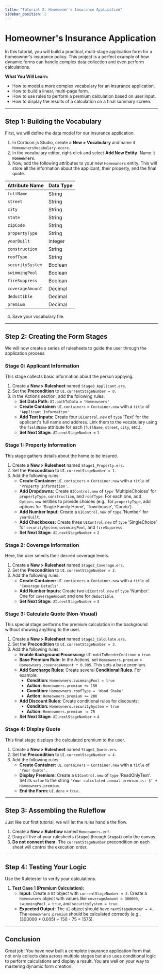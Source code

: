 ```yaml
---
title: "Tutorial 2: Homeowner's Insurance Application"
sidebar_position: 2
---
```


# Homeowner's Insurance Application

In this tutorial, you will build a practical, multi-stage application form for a homeowner's insurance policy. This project is a perfect example of how dynamic forms can handle complex data collection and even perform calculations.

**What You Will Learn:**

* How to model a more complex vocabulary for an insurance application.
* How to build a linear, multi-page form.
* How to use rules to perform a premium calculation based on user input.
* How to display the results of a calculation on a final summary screen.

---

## Step 1: Building the Vocabulary

First, we will define the data model for our insurance application.

1.  In Corticon.js Studio, create a **New > Vocabulary** and name it `HomeownersVocabulary.ecore`.
2.  In the vocabulary editor, right-click and select **Add New Entity**. Name it **`Homeowners`**.
3.  Now, add the following attributes to your new `Homeowners` entity. This will store all the information about the applicant, their property, and the final quote.

| Attribute Name   | Data Type |
| ---------------- | --------- |
| `fullName`       | String    |
| `street`         | String    |
| `city`           | String    |
| `state`          | String    |
| `zipCode`        | String    |
| `propertyType`   | String    |
| `yearBuilt`      | Integer   |
| `construction`   | String    |
| `roofType`       | String    |
| `securitySystem` | Boolean   |
| `swimmingPool`   | Boolean   |
| `fireSuppress`   | Boolean   |
| `coverageAmount` | Decimal   |
| `deductible`     | Decimal   |
| `premium`        | Decimal   |

4.  Save your vocabulary file.

---

## Step 2: Creating the Form Stages

We will now create a series of rulesheets to guide the user through the application process.

### Stage 0: Applicant Information

This stage collects basic information about the person applying.

1.  Create a **New > Rulesheet** named `Stage0_Applicant.ers`.
2.  Set the **Precondition** to `UI.currentStageNumber = 0`.
3.  In the Actions section, add the following rules:
    * **Set Data Path:** `UI.pathToData` = `'Homeowners'`
    * **Create Container:** `UI.containers` = `Container.new` with a `title` of `'Applicant Information'`.
    * **Add Text Inputs:** Create four `UIControl.new` of `type` 'Text' for the applicant's full name and address. Link them to the vocabulary using the `fieldName` attribute for each (`fullName`, `street`, `city`, etc.).
    * **Set Next Stage:** `UI.nextStageNumber` = `1`

### Stage 1: Property Information

This stage gathers details about the home to be insured.

1.  Create a **New > Rulesheet** named `Stage1_Property.ers`.
2.  Set the **Precondition** to `UI.currentStageNumber = 1`.
3.  Add the following rules:
    * **Create Container:** `UI.containers` = `Container.new` with a `title` of `'Property Information'`.
    * **Add Dropdowns:** Create `UIControl.new` of `type` 'MultipleChoices' for `propertyType`, `construction`, and `roofType`. For each one, add `Option.new` entities to provide choices (e.g., for `propertyType`, add options for 'Single Family Home', 'Townhouse', 'Condo').
    * **Add Number Input:** Create a `UIControl.new` of `type` 'Number' for `yearBuilt`.
    * **Add Checkboxes:** Create three `UIControl.new` of `type` 'SingleChoice' for `securitySystem`, `swimmingPool`, and `fireSuppress`.
    * **Set Next Stage:** `UI.nextStageNumber` = `2`

### Stage 2: Coverage Information

Here, the user selects their desired coverage levels.

1.  Create a **New > Rulesheet** named `Stage2_Coverage.ers`.
2.  Set the **Precondition** to `UI.currentStageNumber = 2`.
3.  Add the following rules:
    * **Create Container:** `UI.containers` = `Container.new` with a `title` of `'Coverage Details'`.
    * **Add Number Inputs:** Create two `UIControl.new` of `type` 'Number'. One for `coverageAmount` and one for `deductible`.
    * **Set Next Stage:** `UI.nextStageNumber` = `3`

### Stage 3: Calculate Quote (Non-Visual)

This special stage performs the premium calculation in the background without showing anything to the user.

1.  Create a **New > Rulesheet** named `Stage3_Calculate.ers`.
2.  Set the **Precondition** to `UI.currentStageNumber = 3`.
3.  Add the following rules:
    * **Enable Background Processing:** `UI.noUiToRenderContinue` = `true`.
    * **Base Premium Rule:** In the Actions, set `Homeowners.premium` = `Homeowners.coverageAmount * 0.005`. This sets a base premium.
    * **Add Surcharge Rules:** Create several **Conditional Rules**. For example:
        * **Condition:** `Homeowners.swimmingPool = true`
        * **Action:** `Homeowners.premium += 150`
        * **Condition:** `Homeowners.roofType = 'Wood Shake'`
        * **Action:** `Homeowners.premium += 200`
    * **Add Discount Rules:** Create conditional rules for discounts:
        * **Condition:** `Homeowners.securitySystem = true`
        * **Action:** `Homeowners.premium -= 75`
    * **Set Next Stage:** `UI.nextStageNumber` = `4`

### Stage 4: Display Quote

This final stage displays the calculated premium to the user.

1.  Create a **New > Rulesheet** named `Stage4_Quote.ers`.
2.  Set the **Precondition** to `UI.currentStageNumber = 4`.
3.  Add the following rules:
    * **Create Container:** `UI.containers` = `Container.new` with a `title` of `'Your Quote'`.
    * **Display Premium:** Create a `UIControl.new` of `type` 'ReadOnlyText'. Set its `value` to the string `'Your calculated annual premium is: $' + Homeowners.premium`.
    * **End the Form:** `UI.done` = `true`.

---

## Step 3: Assembling the Ruleflow

Just like our first tutorial, we will let the rules handle the flow.

1.  Create a **New > Ruleflow** named `Homeowners.erf`.
2.  Drag all five of your rulesheets (`Stage0` through `Stage4`) onto the canvas.
3.  **Do not connect them.** The `currentStageNumber` precondition on each sheet will control the execution order.

---

## Step 4: Testing Your Logic

Use the Ruletester to verify your calculations.

1.  **Test Case 1 (Premium Calculation):**
    * **Input:** Create a `UI` object with `currentStageNumber = 3`. Create a `Homeowners` object with values like `coverageAmount = 300000`, `swimmingPool = true`, and `securitySystem = true`.
    * **Expected Output:** The `UI` object should have `nextStageNumber = 4`. The `Homeowners.premium` should be calculated correctly (e.g., (300000 * 0.005) + 150 - 75 = 1575).

---

## Conclusion

Great job! You have now built a complete insurance application form that not only collects data across multiple stages but also uses conditional logic to perform calculations and display a result. You are well on your way to mastering dynamic form creation.